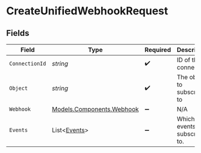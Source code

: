 # CreateUnifiedWebhookRequest


## Fields

| Field                                                           | Type                                                            | Required                                                        | Description                                                     |
| --------------------------------------------------------------- | --------------------------------------------------------------- | --------------------------------------------------------------- | --------------------------------------------------------------- |
| `ConnectionId`                                                  | *string*                                                        | :heavy_check_mark:                                              | ID of the connection                                            |
| `Object`                                                        | *string*                                                        | :heavy_check_mark:                                              | The object to subscribe to                                      |
| `Webhook`                                                       | [Models.Components.Webhook](../../Models/Components/Webhook.md) | :heavy_minus_sign:                                              | N/A                                                             |
| `Events`                                                        | List<[Events](../../Models/Requests/Events.md)>                 | :heavy_minus_sign:                                              | Which events to subscribe to.                                   |